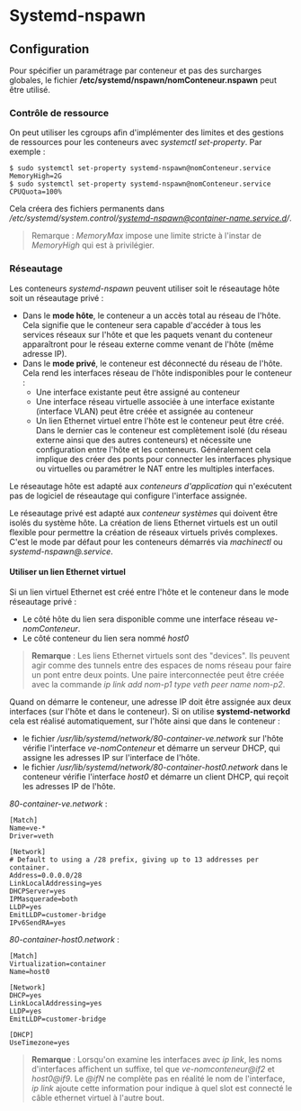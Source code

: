 # Systemd-nspawn

## Configuration

Pour spécifier un paramétrage par conteneur et pas des surcharges globales, le fichier
**/etc/systemd/nspawn/nomConteneur.nspawn** peut être utilisé.

### Contrôle de ressource

On peut utiliser les cgroups afin d'implémenter des limites et des gestions de ressources pour les
conteneurs avec *systemctl set-property*. Par exemple :

```bash,ignore
$ sudo systemctl set-property systemd-nspawn@nomConteneur.service MemoryHigh=2G
$ sudo systemctl set-property systemd-nspawn@nomConteneur.service CPUQuota=100%
```

Cela créera des fichiers permanents dans
*/etc/systemd/system.control/systemd-nspawn@container-name.service.d/*.

> Remarque : *MemoryMax* impose une limite stricte à l'instar de *MemoryHigh* qui est à privilégier.

### Réseautage

Les conteneurs *systemd-nspawn* peuvent utiliser soit le réseautage hôte soit un réseautage privé :

* Dans le **mode hôte**, le conteneur a un accès total au réseau de l'hôte. Cela signifie que le
  conteneur sera capable d'accéder à tous les services réseaux sur l'hôte et que les paquets venant
  du conteneur apparaîtront pour le réseau externe comme venant de l'hôte (même adresse IP).
* Dans le **mode privé**, le conteneur est déconnecté du réseau de l'hôte. Cela rend les interfaces
  réseau de l'hôte indisponibles pour le conteneur :
    + Une interface existante peut être assigné au conteneur
    + Une interface réseau virtuelle associée à une interface existante (interface VLAN) peut être
      créée et assignée au conteneur
    + Un lien Ethernet virtuel entre l'hôte est le conteneur peut être créé.
  Dans le dernier cas le conteneur est complètement isolé (du réseau externe ainsi que des autres
  conteneurs) et nécessite une configuration entre l'hôte et les conteneurs. Généralement cela
  implique des créer des ponts pour connecter les interfaces physique ou virtuelles ou paramétrer le
  NAT entre les multiples interfaces.

Le réseautage hôte est adapté aux *conteneurs d'application* qui n'exécutent pas de logiciel de
réseautage qui configure l'interface assignée.

Le réseautage privé est adapté aux *conteneur systèmes* qui doivent être isolés du système hôte. La
création de liens Ethernet virtuels est un outil flexible pour permettre la création de réseaux
virtuels privés complexes. C'est le mode par défaut pour les conteneurs démarrés via *machinectl* ou
*systemd-nspawn@.service*.

#### Utiliser un lien Ethernet virtuel

Si un lien virtuel Ethernet est créé entre l'hôte et le conteneur dans le mode réseautage privé :
* Le côté hôte du lien sera disponible comme une interface réseau *ve-nomConteneur*.
* Le côté conteneur du lien sera nommé *host0*

> **Remarque** : Les liens Ethernet virtuels sont des "devices". Ils peuvent agir comme des tunnels
  entre des espaces de noms réseau pour faire un pont entre deux points. Une paire interconnectée
  peut être créée avec la commande *ip link add nom-p1 type veth peer name nom-p2*.

Quand on démarre le conteneur, une adresse IP doit être assignée aux deux interfaces (sur l'hôte et
dans le conteneur). Si on utilise **systemd-networkd** cela est réalisé automatiquement, sur l'hôte
ainsi que dans le conteneur :

* le fichier */usr/lib/systemd/network/80-container-ve.network* sur l'hôte vérifie l'interface
  *ve-nomConteneur* et démarre un serveur DHCP, qui assigne les adresses IP sur l'interface de
  l'hôte.
* le fichier */usr/lib/systemd/network/80-container-host0.network* dans le conteneur vérifie
  l'interface *host0* et démarre un client DHCP, qui reçoit les adresses IP de l'hôte.

*80-container-ve.network* :
```ini,ignore
[Match]
Name=ve-*
Driver=veth

[Network]
# Default to using a /28 prefix, giving up to 13 addresses per container.
Address=0.0.0.0/28
LinkLocalAddressing=yes
DHCPServer=yes
IPMasquerade=both
LLDP=yes
EmitLLDP=customer-bridge
IPv6SendRA=yes
```

*80-container-host0.network* :
```ini,ignore
[Match]
Virtualization=container
Name=host0

[Network]
DHCP=yes
LinkLocalAddressing=yes
LLDP=yes
EmitLLDP=customer-bridge

[DHCP]
UseTimezone=yes
```

> **Remarque** : Lorsqu'on examine les interfaces avec *ip link*, les noms d'interfaces affichent un
  suffixe, tel que *ve-nomconteneur@if2* et *host0@if9*. Le *@ifN* ne complète pas en réalité le nom
  de l'interface, *ip link* ajoute cette information pour indique à quel slot est connecté le câble
  ethernet virtuel à l'autre bout.
